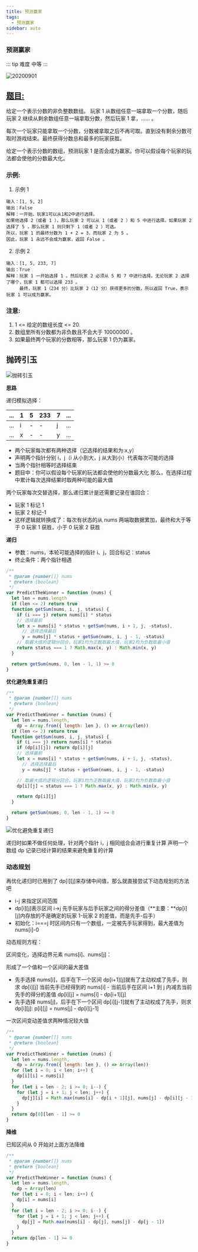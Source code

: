 ```yaml
---
title: 预测赢家
tags:
  - 预测赢家
sidebar: auto
---
```


### 预测赢家

::: tip 难度
中等
:::

![20200901](http://qiniu.gaowenju.com/leecode/banner/20200901.jpg)

## [题目:](https://leetcode-cn.com/problems/predict-the-winner/)

给定一个表示分数的非负整数数组。 玩家 1 从数组任意一端拿取一个分数，随后玩家 2 继续从剩余数组任意一端拿取分数，然后玩家 1 拿，…… 。

每次一个玩家只能拿取一个分数，分数被拿取之后不再可取。直到没有剩余分数可取时游戏结束。最终获得分数总和最多的玩家获胜。

给定一个表示分数的数组，预测玩家 1 是否会成为赢家。你可以假设每个玩家的玩法都会使他的分数最大化。

### 示例:

1. 示例 1

```
输入：[1, 5, 2]
输出：False
解释：一开始，玩家1可以从1和2中进行选择。
如果他选择 2（或者 1 ），那么玩家 2 可以从 1（或者 2 ）和 5 中进行选择。如果玩家 2 选择了 5 ，那么玩家 1 则只剩下 1（或者 2 ）可选。
所以，玩家 1 的最终分数为 1 + 2 = 3，而玩家 2 为 5 。
因此，玩家 1 永远不会成为赢家，返回 False 。
```

2. 示例 2

```
输入：[1, 5, 233, 7]
输出：True
解释：玩家 1 一开始选择 1 。然后玩家 2 必须从 5 和 7 中进行选择。无论玩家 2 选择了哪个，玩家 1 都可以选择 233 。
     最终，玩家 1（234 分）比玩家 2（12 分）获得更多的分数，所以返回 True，表示玩家 1 可以成为赢家。
```

### 注意:

1. 1 <= 给定的数组长度 <= 20.
2. 数组里所有分数都为非负数且不会大于 10000000 。
3. 如果最终两个玩家的分数相等，那么玩家 1 仍为赢家。

## 抛砖引玉

![抛砖引玉](http://qiniu.gaowenju.com/leecode/20200901.png)

**思路**

递归模拟选择：

| ... | 1   | 5   | 233 | 7   | ... |
| --- | --- | --- | --- | --- | --- |
| ... | i   | -   | -   | j   | ... |
| ... | x   | -   | -   | y   | ... |

- 两个玩家每次都有两种选择（记选择的结果和为:x,y）
- 声明两个指针分别 i，j（i 从小到大，j 从大到小）代表每次可能的选择
- 当两个指针相等时选择结束
- 题目中：你可以假设每个玩家的玩法都会使他的分数最大化
  那么，在选择过程中累计每次选择结果时取两种可能的最大值

两个玩家每次交替选择，那么递归累计是还需要记录在谁回合：

- 玩家 1 标记 1
- 玩家 2 标记-1
- 这样逻辑就转换成了：每次有状态的从 nums 两端取数据累加，最终和大于等于 0 玩家 1 获胜，小于 0 玩家 2 获胜

**递归**

- 参数：nums，本轮可能选择的指针 i、j，回合标记：status
- 终止条件：两个指针相遇

```javascript
/**
 * @param {number[]} nums
 * @return {boolean}
 */
var PredictTheWinner = function (nums) {
  let len = nums.length
  if (len <= 2) return true
  function getSum(nums, i, j, status) {
    if (i === j) return nums[i] * status
    // 选择最前
    let x = nums[i] * status + getSum(nums, i + 1, j, -status),
      // 选择选择最后
      y = nums[j] * status + getSum(nums, i, j - 1, -status)
    // 取最大值的逻辑分回合，玩家1均为正数取最大值，玩家2均为负数取最小值
    return status === 1 ? Math.max(x, y) : Math.min(x, y)
  }

  return getSum(nums, 0, len - 1, 1) >= 0
}
```

**优化避免重复递归**

```javascript
/**
 * @param {number[]} nums
 * @return {boolean}
 */
var PredictTheWinner = function (nums) {
  let len = nums.length,
    dp = Array.from({ length: len }, () => Array(len))
  if (len <= 2) return true
  function getSum(nums, i, j, status) {
    if (i === j) return nums[i] * status
    if (dp[i][j]) return dp[i][j]
    // 选择最前
    let x = nums[i] * status + getSum(nums, i + 1, j, -status),
      // 选择选择最后
      y = nums[j] * status + getSum(nums, i, j - 1, -status)

    // 取最大值的逻辑分回合，玩家1均为正数取最大值，玩家2均为负数取最小值
    dp[i][j] = status === 1 ? Math.max(x, y) : Math.min(x, y)

    return dp[i][j]
  }

  return getSum(nums, 0, len - 1, 1) >= 0
}
```

![优化避免重复递归](http://qiniu.gaowenju.com/leecode/20200901-1.png)

递归时如果不做任何处理，针对两个指针 i，j 相同组合会进行重复计算
声明一个数组 dp 记录已经计算的结果来避免重复的计算

### 动态规划

再优化递归时已用到了 dp[i][j]来存储中间值，那么就直接尝试下动态规划的方法吧

- i-j 来指定区间范围
- dp[i][j]表示区间 i->j 先手玩家与后手玩家之间的得分差值（**主要：**dp[i][j]内存放的不是确定的玩家 1-玩家 2 的差值，而是先手-后手）
- 初始化：i===j 时区间内只有一个数组，一定被先手玩家得到，最大差值为 nums[i]-0

动态规则方程：

区间变化，选择边界元素 nums[i]、nums[j]：

形成了一个值和一个区间的最大差值

- 先手选择 nums[i]，后手在下一个区间 dp[i+1][j]就有了主动权成了先手，则求 dp[i][j]
  当前先手已经得到的 nums[i] - 当前后手在区间 i+1 到 j 内减去当前先手的得分的差值
  dp[i][j] = nums[i] - dp[i+1][j]
- 先手选择 nums[j]，后手在下一个区间 dp[i][j-1]就有了主动权成了先手，则求 dp[i][j]:
  p[i][j] = nums[j] - dp[i][j-1]

一次区间变动差值求两种情况较大值

```javascript
/**
 * @param {number[]} nums
 * @return {boolean}
 */
var PredictTheWinner = function (nums) {
  let len = nums.length,
    dp = Array.from({ length: len }, () => Array(len))
  for (let i = 0; i < len; i++) {
    dp[i][i] = nums[i]
  }
  for (let i = len - 2; i >= 0; i--) {
    for (let j = i + 1; j < len; j++) {
      dp[j][i] = Math.max(nums[i] - dp[i + 1][j], nums[j] - dp[i][j - 1])
    }
  }
  return dp[0][len - 1] >= 0
}
```

**降维**

已知区间从 0 开始对上面方法降维

```javascript
/**
 * @param {number[]} nums
 * @return {boolean}
 */
var PredictTheWinner = function (nums) {
  let len = nums.length,
    dp = Array(len)
  for (let i = 0; i < len; i++) {
    dp[i] = nums[i]
  }
  for (let i = len - 2; i >= 0; i--) {
    for (let j = i + 1; j < len; j++) {
      dp[j] = Math.max(nums[i] - dp[j], nums[j] - dp[j - 1])
    }
  }
  return dp[len - 1] >= 0
}
```
